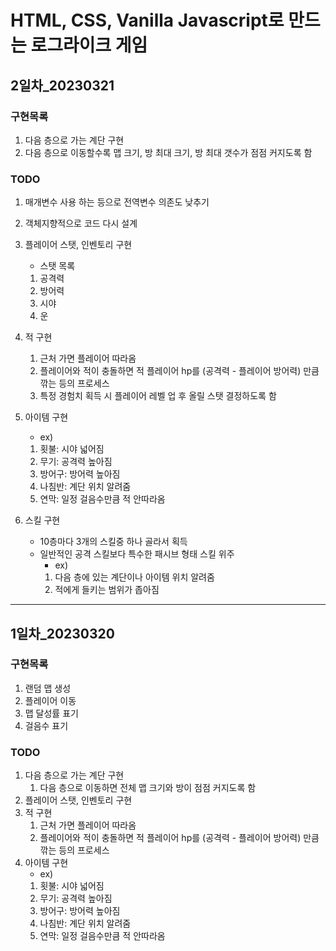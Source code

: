 # HTML, CSS, Vanilla Javascript로 만드는 로그라이크 게임

## 2일차_20230321
### 구현목록
1. 다음 층으로 가는 계단 구현
2. 다음 층으로 이동할수록 맵 크기, 방 최대 크기, 방 최대 갯수가 점점 커지도록 함

### TODO
1. 매개변수 사용 하는 등으로 전역변수 의존도 낮추기
2. 객체지향적으로 코드 다시 설계

3. 플레이어 스탯, 인벤토리 구현
   - 스탯 목록
   1. 공격력
   2. 방어력
   3. 시야
   4. 운

4. 적 구현
   1. 근처 가면 플레이어 따라옴
   2. 플레이어와 적이 충돌하면 적 플레이어 hp를 (공격력 - 플레이어 방어력) 만큼 깎는 등의 프로세스
   3. 특정 경험치 획득 시 플레이어 레벨 업 후 올릴 스탯 결정하도록 함

5. 아이템 구현
   - ex) 
   1. 횟불: 시야 넓어짐
   2. 무기: 공격력 높아짐
   3. 방어구: 방어력 높아짐
   4. 나침반: 계단 위치 알려줌
   5. 연막: 일정 걸음수만큼 적 안따라옴

6. 스킬 구현
   - 10층마다 3개의 스킬중 하나 골라서 획득
   - 일반적인 공격 스킬보다 특수한 패시브 형태 스킬 위주
     - ex) 
     1. 다음 층에 있는 계단이나 아이템 위치 알려줌
     2. 적에게 들키는 범위가 좁아짐

---
## 1일차_20230320
### 구현목록
1. 랜덤 맵 생성
2. 플레이어 이동
3. 맵 달성률 표기
4. 걸음수 표기
   
### TODO
1. 다음 층으로 가는 계단 구현
   1. 다음 층으로 이동하면 전체 맵 크기와 방이 점점 커지도록 함
2. 플레이어 스탯, 인벤토리 구현
3. 적 구현
   1. 근처 가면 플레이어 따라옴
   2. 플레이어와 적이 충돌하면 적 플레이어 hp를 (공격력 - 플레이어 방어력) 만큼 깎는 등의 프로세스
4. 아이템 구현
   - ex) 
   1. 횟불: 시야 넓어짐
   2. 무기: 공격력 높아짐
   3. 방어구: 방어력 높아짐
   4. 나침반: 계단 위치 알려줌
   5. 연막: 일정 걸음수만큼 적 안따라옴